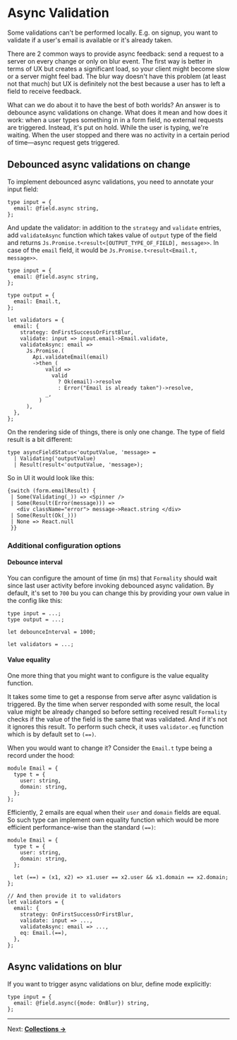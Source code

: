 # Async Validation
Some validations can't be performed locally. E.g. on signup, you want to validate if a user's email is available or it's already taken.

There are 2 common ways to provide async feedback: send a request to a server on every change or only on blur event. The first way is better in terms of UX but creates a significant load, so your client might become slow or a server might feel bad. The blur way doesn't have this problem (at least not that much) but UX is definitely not the best because a user has to left a field to receive feedback.

What can we do about it to have the best of both worlds? An answer is to debounce async validations on change. What does it mean and how does it work: when a user types something in in a form field, no external requests are triggered. Instead, it's put on hold. While the user is typing, we're waiting. When the user stopped and there was no activity in a certain period of time—async request gets triggered.

## Debounced async validations on change
To implement debounced async validations, you need to annotate your input field:

```reason
type input = {
  email: @field.async string,
};
```

And update the validator: in addition to the `strategy` and `validate` entries, add `validateAsync` function which takes value of `output` type of the field and returns `Js.Promise.t<result<[OUTPUT_TYPE_OF_FIELD], message>>`. In case of the `email` field, it would be `Js.Promise.t<result<Email.t, message>>`.

```reason
type input = {
  email: @field.async string,
};

type output = {
  email: Email.t,
};

let validators = {
  email: {
    strategy: OnFirstSuccessOrFirstBlur,
    validate: input => input.email->Email.validate,
    validateAsync: email =>
      Js.Promise.(
        Api.validateEmail(email)
        ->then_(
            valid =>
              valid
                ? Ok(email)->resolve
                : Error("Email is already taken")->resolve,
            _,
          )
      ),
  },
};
```

On the rendering side of things, there is only one change. The type of field result is a bit different:

```reason
type asyncFieldStatus<'outputValue, 'message> =
  | Validating('outputValue)
  | Result(result<'outputValue, 'message>);
```

So in UI it would look like this:

```reason
{switch (form.emailResult) {
 | Some(Validating(_)) => <Spinner />
 | Some(Result(Error(message))) =>
   <div className="error"> message->React.string </div>
 | Some(Result(Ok(_)))
 | None => React.null
 }}
```

### Additional configuration options
#### Debounce interval
You can configure the amount of time (in ms) that `Formality` should wait since last user activity before invoking debounced async validation. By default, it's set to `700` bu you can change this by providing your own value in the config like this:

```reason
type input = ...;
type output = ...;

let debounceInterval = 1000;

let validators = ...;
```

#### Value equality
One more thing that you might want to configure is the value equality function.

It takes some time to get a response from serve after async validation is triggered. By the time when server responded with some result, the local value might be already changed so before setting received result `Formality` checks if the value of the field is the same that was validated. And if it's not it ignores this result. To perform such check, it uses `validator.eq` function which is by default set to `(==)`.

When you would want to change it? Consider the `Email.t` type being a record under the hood:

```reason
module Email = {
  type t = {
    user: string,
    domain: string,
  };
};
```

Efficiently, 2 emails are equal when their `user` and `domain` fields are equal. So such type can implement own equality function which would be more efficient performance-wise than the standard `(==)`:

```reason
module Email = {
  type t = {
    user: string,
    domain: string,
  };

  let (==) = (x1, x2) => x1.user == x2.user && x1.domain == x2.domain;
};

// And then provide it to validators
let validators = {
  email: {
    strategy: OnFirstSuccessOrFirstBlur,
    validate: input => ...,
    validateAsync: email => ...,
    eq: Email.(==),
  },
};
```

## Async validations on blur
If you want to trigger async validations on blur, define mode explicitly:

```reason
type input = {
  email: @field.async({mode: OnBlur}) string,
};
```

---

Next: **[Collections →](./06-Collections.md)**
